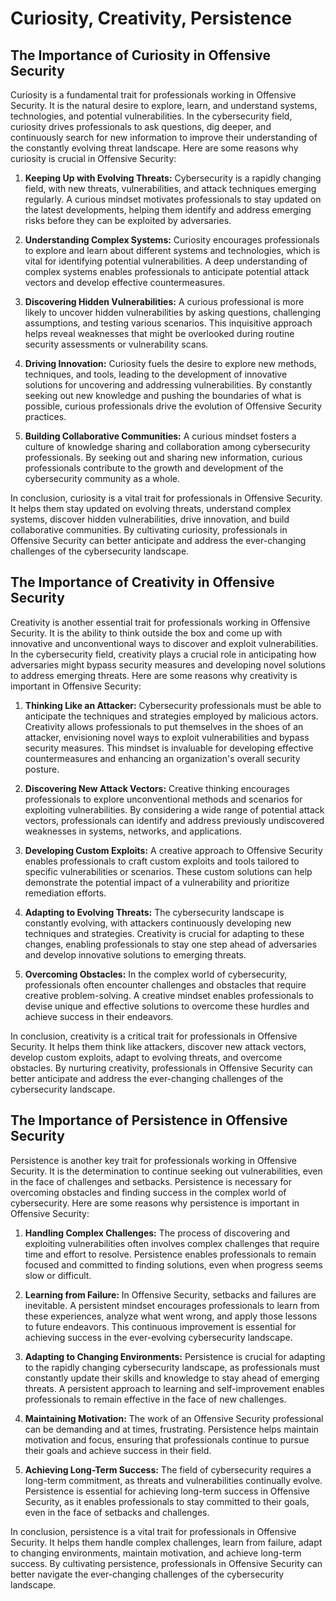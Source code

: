 # Curiosity, Creativity, Persistence
## The Importance of Curiosity in Offensive Security

Curiosity is a fundamental trait for professionals working in Offensive Security. It is the natural desire to explore, learn, and understand systems, technologies, and potential vulnerabilities. In the cybersecurity field, curiosity drives professionals to ask questions, dig deeper, and continuously search for new information to improve their understanding of the constantly evolving threat landscape. Here are some reasons why curiosity is crucial in Offensive Security:

1. **Keeping Up with Evolving Threats:** Cybersecurity is a rapidly changing field, with new threats, vulnerabilities, and attack techniques emerging regularly. A curious mindset motivates professionals to stay updated on the latest developments, helping them identify and address emerging risks before they can be exploited by adversaries.

2. **Understanding Complex Systems:** Curiosity encourages professionals to explore and learn about different systems and technologies, which is vital for identifying potential vulnerabilities. A deep understanding of complex systems enables professionals to anticipate potential attack vectors and develop effective countermeasures.

3. **Discovering Hidden Vulnerabilities:** A curious professional is more likely to uncover hidden vulnerabilities by asking questions, challenging assumptions, and testing various scenarios. This inquisitive approach helps reveal weaknesses that might be overlooked during routine security assessments or vulnerability scans.

4. **Driving Innovation:** Curiosity fuels the desire to explore new methods, techniques, and tools, leading to the development of innovative solutions for uncovering and addressing vulnerabilities. By constantly seeking out new knowledge and pushing the boundaries of what is possible, curious professionals drive the evolution of Offensive Security practices.

5. **Building Collaborative Communities:** A curious mindset fosters a culture of knowledge sharing and collaboration among cybersecurity professionals. By seeking out and sharing new information, curious professionals contribute to the growth and development of the cybersecurity community as a whole.

In conclusion, curiosity is a vital trait for professionals in Offensive Security. It helps them stay updated on evolving threats, understand complex systems, discover hidden vulnerabilities, drive innovation, and build collaborative communities. By cultivating curiosity, professionals in Offensive Security can better anticipate and address the ever-changing challenges of the cybersecurity landscape.

## The Importance of Creativity in Offensive Security

Creativity is another essential trait for professionals working in Offensive Security. It is the ability to think outside the box and come up with innovative and unconventional ways to discover and exploit vulnerabilities. In the cybersecurity field, creativity plays a crucial role in anticipating how adversaries might bypass security measures and developing novel solutions to address emerging threats. Here are some reasons why creativity is important in Offensive Security:

1. **Thinking Like an Attacker:** Cybersecurity professionals must be able to anticipate the techniques and strategies employed by malicious actors. Creativity allows professionals to put themselves in the shoes of an attacker, envisioning novel ways to exploit vulnerabilities and bypass security measures. This mindset is invaluable for developing effective countermeasures and enhancing an organization's overall security posture.

2. **Discovering New Attack Vectors:** Creative thinking encourages professionals to explore unconventional methods and scenarios for exploiting vulnerabilities. By considering a wide range of potential attack vectors, professionals can identify and address previously undiscovered weaknesses in systems, networks, and applications.

3. **Developing Custom Exploits:** A creative approach to Offensive Security enables professionals to craft custom exploits and tools tailored to specific vulnerabilities or scenarios. These custom solutions can help demonstrate the potential impact of a vulnerability and prioritize remediation efforts.

4. **Adapting to Evolving Threats:** The cybersecurity landscape is constantly evolving, with attackers continuously developing new techniques and strategies. Creativity is crucial for adapting to these changes, enabling professionals to stay one step ahead of adversaries and develop innovative solutions to emerging threats.

5. **Overcoming Obstacles:** In the complex world of cybersecurity, professionals often encounter challenges and obstacles that require creative problem-solving. A creative mindset enables professionals to devise unique and effective solutions to overcome these hurdles and achieve success in their endeavors.

In conclusion, creativity is a critical trait for professionals in Offensive Security. It helps them think like attackers, discover new attack vectors, develop custom exploits, adapt to evolving threats, and overcome obstacles. By nurturing creativity, professionals in Offensive Security can better anticipate and address the ever-changing challenges of the cybersecurity landscape.

## The Importance of Persistence in Offensive Security

Persistence is another key trait for professionals working in Offensive Security. It is the determination to continue seeking out vulnerabilities, even in the face of challenges and setbacks. Persistence is necessary for overcoming obstacles and finding success in the complex world of cybersecurity. Here are some reasons why persistence is important in Offensive Security:

1. **Handling Complex Challenges:** The process of discovering and exploiting vulnerabilities often involves complex challenges that require time and effort to resolve. Persistence enables professionals to remain focused and committed to finding solutions, even when progress seems slow or difficult.

2. **Learning from Failure:** In Offensive Security, setbacks and failures are inevitable. A persistent mindset encourages professionals to learn from these experiences, analyze what went wrong, and apply those lessons to future endeavors. This continuous improvement is essential for achieving success in the ever-evolving cybersecurity landscape.

3. **Adapting to Changing Environments:** Persistence is crucial for adapting to the rapidly changing cybersecurity landscape, as professionals must constantly update their skills and knowledge to stay ahead of emerging threats. A persistent approach to learning and self-improvement enables professionals to remain effective in the face of new challenges.

4. **Maintaining Motivation:** The work of an Offensive Security professional can be demanding and at times, frustrating. Persistence helps maintain motivation and focus, ensuring that professionals continue to pursue their goals and achieve success in their field.

5. **Achieving Long-Term Success:** The field of cybersecurity requires a long-term commitment, as threats and vulnerabilities continually evolve. Persistence is essential for achieving long-term success in Offensive Security, as it enables professionals to stay committed to their goals, even in the face of setbacks and challenges.

In conclusion, persistence is a vital trait for professionals in Offensive Security. It helps them handle complex challenges, learn from failure, adapt to changing environments, maintain motivation, and achieve long-term success. By cultivating persistence, professionals in Offensive Security can better navigate the ever-changing challenges of the cybersecurity landscape.
